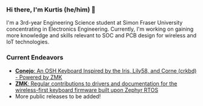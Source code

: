 ### Hi there, I'm Kurtis (he/him) 👋

I'm a 3rd-year Engineering Science student at Simon Fraser University concentrating in Electronics Engineering. Currently, I'm working on gaining more knowledge and skills relevant to SOC and PCB design for wireless and IoT technologies.

### Current Endeavors
- [**Conejo**: An OSH Keyboard Inspired by the Iris, Lily58, and Corne (crkbd) - Powered by ZMK](https://github.com/kurtis-lew/Conejo)
- [**ZMK**: Regular contributions to drivers and documentation for the wireless-first keyboard firmware built upon Zephyr RTOS](https://github.com/zmkfirmware/zmk)
- More public releases to be added!

<!--
**kurtis-lew/kurtis-lew** is a ✨ _special_ ✨ repository because its `README.md` (this file) appears on your GitHub profile.

Here are some ideas to get you started:

- 🔭 I’m currently working on ...
- 🌱 I’m currently learning ...
- 👯 I’m looking to collaborate on ...
- 🤔 I’m looking for help with ...
- 💬 Ask me about ...
- 📫 How to reach me: ...
- 😄 Pronouns: ...
- ⚡ Fun fact: ...
-->
